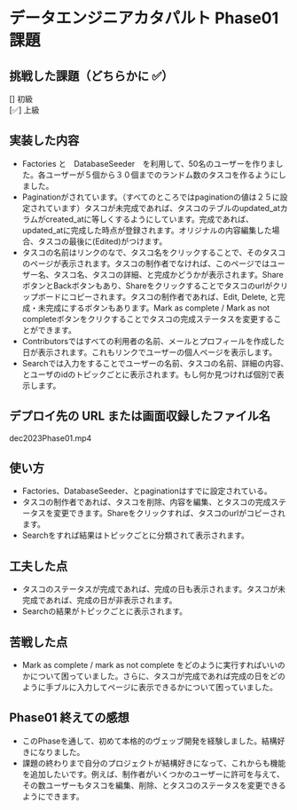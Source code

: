 # データエンジニアカタパルト Phase01 課題

## 挑戦した課題（どちらかに ✅）

[] 初級<br/>
[✅] 上級

## 実装した内容

- Factories と　DatabaseSeeder　を利用して、50名のユーザーを作りました。各ユーザーが５個から３０個までのランドム数のタスコを作るようにしました。
- Paginationがされています。（すべてのところではpaginationの値は２５に設定されています）タスコが未完成であれば、タスコのテブルのupdated_atカラムがcreated_atに等しくするようにしています。完成であれば、updated_atに完成した時点が登録されます。オリジナルの内容編集した場合、タスコの最後に(Edited)がつけます。
- タスコの名前はリンクのなで、タスコ名をクリックすることで、そのタスコのページが表示されます。タスコの制作者でなければ、このページではユーザー名、タスコ名、タスコの詳細、と完成かどうかが表示されます。ShareボタンとBackボタンもあり、Shareをクリックすることでタスコのurlがクリップボードにコピーされます。タスコの制作者であれば、Edit, Delete, と完成・未完成にするボタンもあります。Mark as complete / Mark as not completeボタンをクリクすることでタスコの完成ステータスを変更することができます。
- Contributorsではすべての利用者の名前、メールとプロフィールを作成した日が表示されます。これもリンクでユーザーの個人ページを表示します。
- Searchでは入力をすることでユーザーの名前、タスコの名前、詳細の内容、とユーザのidのトピックごとに表示されます。もし何か見つければ個別で表示します。

## デプロイ先の URL または画面収録したファイル名

dec2023Phase01.mp4

## 使い方

- Factories、DatabaseSeeder、とpaginationはすでに設定されている。
- タスコの制作者であれば、タスコを削除、内容を編集、とタスコの完成ステータスを変更できます。Shareをクリックすれば、タスコのurlがコピーされます。
- Searchをすれば結果はトピックごとに分類されて表示されます。

## 工夫した点

- タスコのステータスが完成であれば、完成の日も表示されます。タスコが未完成であれば、完成の日が非表示されます。
- Searchの結果がトピックごとに表示されます。
## 苦戦した点

-  Mark as complete / mark as not complete をどのように実行すればいいのかについて困っていました。さらに、タスコが完成であれば完成の日をどのように手ブルに入力してページに表示できるかについて困っていました。 

## Phase01 終えての感想
- このPhaseを通して、初めて本格的のヴェッブ開発を経験しました。結構好きになりました。
- 課題の終わりまで自分のプロジェクトが結構好きになって、これからも機能を追加したいです。例えば、制作者がいくつかのユーザーに許可を与えて、その数ユーザーもタスコを編集、削除、とタスコのステータスを変更できるようにできます。